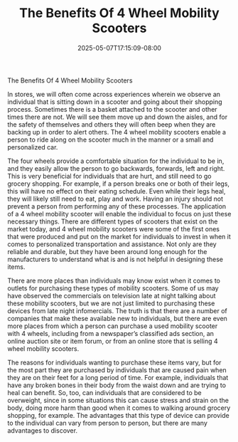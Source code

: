 ﻿---
title: "The Benefits Of 4 Wheel Mobility Scooters"
date: 2025-05-07T17:15:09-08:00
description: "mobility scooters Tips for Web Success"
featured_image: "/images/mobility scooters.jpg"
tags: ["mobility scooters"]
---

The Benefits Of 4 Wheel Mobility Scooters
 
In stores, we will often come across experiences wherein we observe an individual that is sitting down in a scooter and going about their shopping process.  Sometimes there is a basket attached to the scooter and other times there are not.  We will see them move up and down the aisles, and for the safety of themselves and others they will often beep when they are backing up in order to alert others.  The 4 wheel mobility scooters enable a person to ride along on the scooter much in the manner or a small and personalized car.

The four wheels provide a comfortable situation for the individual to be in, and they easily allow the person to go backwards, forwards, left and right.  This is very beneficial for individuals that are hurt, and still need to go grocery shopping.  For example, if a person breaks one or both of their legs, this will have no effect on their eating schedule.  Even while their legs heal, they will likely still need to eat, play and work.  Having an injury should not prevent a person from performing any of these processes.  The application of a 4 wheel mobility scooter will enable the individual to focus on just these necessary things.  There are different types of scooters that exist on the market today, and 4 wheel mobility scooters were some of the first ones that were produced and put on the market for individuals to invest in when it comes to personalized transportation and assistance.  Not only are they reliable and durable, but they have been around long enough for the manufacturers to understand what is and is not helpful in designing these items.  
 
There are more places than individuals may know exist when it comes to outlets for purchasing these types of mobility scooters.  Some of us may have observed the commercials on television late at night talking about these mobility scooters, but we are not just limited to purchasing these devices from late night infomercials.  The truth is that there are a number of companies that make these available new to individuals, but there are even more places from which a person can purchase a used mobility scooter with 4 wheels, including from a newspaper’s classified ads section, an online auction site or item forum, or from an online store that is selling 4 wheel mobility scooters.

The reasons for individuals wanting to purchase these items vary, but for the most part they are purchased by individuals that are caused pain when they are on their feet for a long period of time.  For example, individuals that have any broken bones in their body from the waist down and are trying to heal can benefit.  So, too, can individuals that are considered to be overweight, since in some situations this can cause stress and strain on the body, doing more harm than good when it comes to walking around grocery shopping, for example.  The advantages that this type of device can provide to the individual can vary from person to person, but there are many advantages to discover.

